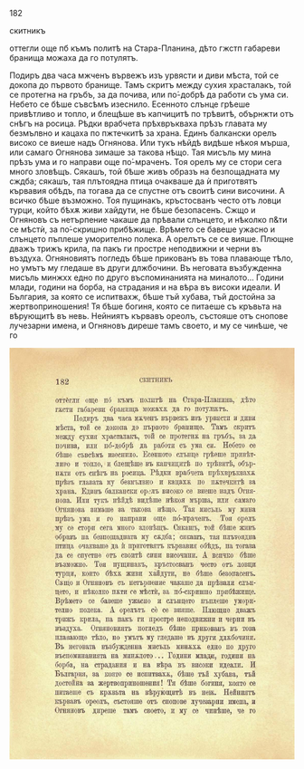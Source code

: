 ﻿182

скитникъ

оттегли още пб къмъ политѣ на Стара-Планина, дѣто гжстп габареви бранища можаха да го потулятъ.

Подиръ два часа мжченъ вървежъ изъ урвясти и диви мѣста, той се докопа до първото бранище. Тамъ скритъ между сухия храсталакъ, той се протегна на гръбъ, за да почива, или по́-добрѣ да работи съ ума си. Небето се бѣше съвсѣмъ изеснило. Есенното слънце грѣеше привѣтливо и топло, и блещѣше въ капчицитѣ по трѣвитѣ, обърнжти отъ снѣгъ на росица. Рѣдки врабчета прѣхвръкваха прѣзъ главата му безмълвно и кацаха по пжтечкитѣ за храна. Единъ балкански орелъ високо се виеше надъ Огнянова. Или тукъ нѣйдѣ видѣше нѣкоя мърша, или самаго Огнянова зимаше за такова нѣщо. Тая мисъль му мина прѣзъ ума и го направи още по́-мраченъ. Тоя орелъ му се стори сега много зловѣщъ. Сякашъ, той бѣше живъ образъ на безпощадната му сждба; сякашъ, тая плътоядна птица очакваше да ѝ приготвятъ кървавия обѣдъ, па тогава да се спустне отъ своитѣ сини височини. А всичко бѣше възможно. Тоя пущинакъ, кръстосванъ често отъ ловци турци, който бѣхѫ живи хайдути, не бѣше безопасенъ. Сжщо и Огняновъ съ нетърпение чакаше да прѣвали слънцето, и нѣколко п&ти се мѣстѝ, за по́-скришно прибѣжище. Врѣмето се бавеше ужасно и слънцето пъплеше уморително полека. А орелътъ се се вияше. Плющне дважъ трижъ крила, па пакъ ги простре неподвижни и черни въ въздуха. Огняновиятъ погледъ бѣше прикованъ въ това плавающе тѣло, но умътъ му гледаше въ други длжбочини. Въ неговата възбужденна мисъль минжхх едно по друго въспоминанията на миналото... Години млади, години на борба, на страдания и на вѣра въ високи идеали. И България, за която се испитвахж, бѣше тъй хубава, тъй достойна за жертвоприношения! Тя бѣше богиня, която се питаеше съ кръвьта на вѣрующитѣ въ невь. Нейниятъ кървавъ ореолъ, състояше отъ снопове лучезарни имена, и Огняновъ диреше тамъ своето, и му се чинѣше, че го

![original](../images/207.jpg)

